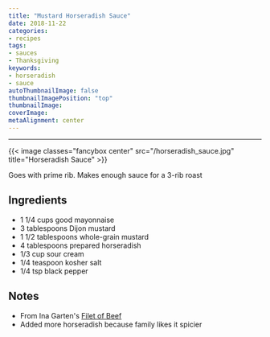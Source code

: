 ```yaml
---
title: "Mustard Horseradish Sauce"
date: 2018-11-22
categories:
- recipes
tags:
- sauces
- Thanksgiving
keywords:
- horseradish
- sauce
autoThumbnailImage: false
thumbnailImagePosition: "top"
thumbnailImage: 
coverImage: 
metaAlignment: center
---
```

---
{{< image classes="fancybox center" src="/horseradish_sauce.jpg"  title="Horseradish Sauce" >}}

Goes with prime rib. Makes enough sauce for a 3-rib roast

## Ingredients
* 1 1/4 cups good mayonnaise
* 3 tablespoons Dijon mustard
* 1 1/2 tablespoons whole-grain mustard
* 4 tablespoons prepared horseradish
* 1/3 cup sour cream
* 1/4 teaspoon kosher salt
* 1/4 tsp black pepper

## Notes
* From Ina Garten's [Filet of Beef](https://www.foodnetwork.com/recipes/ina-garten/filet-of-beef-with-mustard-mayo-horseradish-sauce-5458029)
* Added more horseradish because family likes it spicier